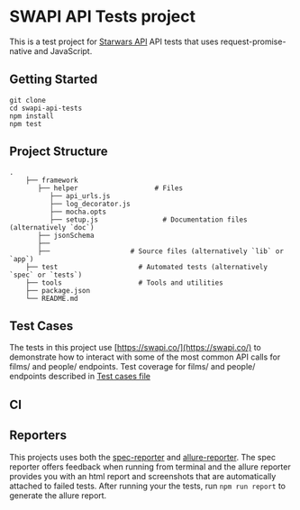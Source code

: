 # SWAPI API Tests project

This is a test project for  [Starwars API](https://swapi.co/) API tests that uses request-promise-native and JavaScript.

## Getting Started
```
git clone
cd swapi-api-tests
npm install
npm test
```

## Project Structure
```
.
    ├── framework
       ├── helper                   # Files
          ├── api_urls.js
          ├── log_decorator.js
          ├── mocha.opts
          ├── setup.js                # Documentation files (alternatively `doc`)
       ├── jsonSchema
       ├──
       ├──                    # Source files (alternatively `lib` or `app`)
    ├── test                    # Automated tests (alternatively `spec` or `tests`)
    ├── tools                   # Tools and utilities
    ├── package.json
    └── README.md
```
## Test Cases
The tests in this project use [https://swapi.co/](https://swapi.co/) to demonstrate how to interact with some of the most common API calls for films/ and people/ endpoints.
Test coverage for films/ and people/ endpoints described in [Test cases file](testCases.txt)

## CI


## Reporters
This projects uses both the [spec-reporter](https://webdriver.io/docs/spec-reporter.html) and [allure-reporter](http://allure.qatools.ru/). The spec reporter offers  feedback when running from terminal and the allure reporter provides you with an html report and screenshots that are automatically attached to failed tests. After running your the tests, run `npm run report` to generate the allure report.
